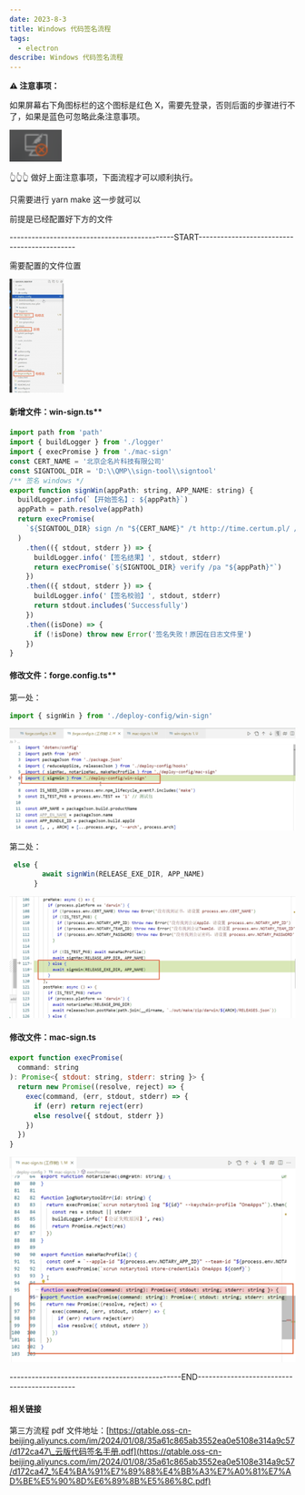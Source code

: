 ```yaml
---
date: 2023-8-3
title: Windows 代码签名流程
tags:
  - electron
describe: Windows 代码签名流程
---
```


**⚠️ 注意事项：**

如果屏幕右下角图标栏的这个图标是红色 X，需要先登录，否则后面的步骤进行不了，如果是蓝色可忽略此条注意事项。

![electron-sing-windows](./images/electron-sing-windows.png)

👆👆👆 做好上面注意事项，下面流程才可以顺利执行。

只需要进行 yarn make 这一步就可以

前提是已经配置好下方的文件

---------------------------------------------START--------------------------------------------

需要配置的文件位置

![electron-sing-windows1](./images/electron-sing-windows1.png)

#### 新增文件：win-sign.ts\*\*

```js
import path from 'path'
import { buildLogger } from './logger'
import { execPromise } from './mac-sign'
const CERT_NAME = '北京企名片科技有限公司'
const SIGNTOOL_DIR = 'D:\\QMP\\sign-tool\\signtool'
/** 签名 windows */
export function signWin(appPath: string, APP_NAME: string) {
  buildLogger.info(`【开始签名】: ${appPath}`)
  appPath = path.resolve(appPath)
  return execPromise(
    `${SIGNTOOL_DIR} sign /n "${CERT_NAME}" /t http://time.certum.pl/ /fd sha1 /v "${appPath}"`
  )
    .then(({ stdout, stderr }) => {
      buildLogger.info('【签名结果】', stdout, stderr)
      return execPromise(`${SIGNTOOL_DIR} verify /pa "${appPath}"`)
    })
    .then(({ stdout, stderr }) => {
      buildLogger.info('【签名校验】', stdout, stderr)
      return stdout.includes('Successfully')
    })
    .then((isDone) => {
      if (!isDone) throw new Error('签名失败！原因在日志文件里')
    })
}
```

#### 修改文件：forge.config.ts\*\*

第一处：

```js
import { signWin } from './deploy-config/win-sign'
```

![electron-sing-windows2](./images/electron-sing-windows2.png)

第二处：

```js
 else {
        await signWin(RELEASE_EXE_DIR, APP_NAME)
      }
```

![electron-sing-windows3](./images/electron-sing-windows3.png)

#### 修改文件：mac-sign.ts

```js
export function execPromise(
  command: string
): Promise<{ stdout: string, stderr: string }> {
  return new Promise((resolve, reject) => {
    exec(command, (err, stdout, stderr) => {
      if (err) return reject(err)
      else resolve({ stdout, stderr })
    })
  })
}
```

![electron-sing-windows4](./images/electron-sing-windows4.png)

-----------------------------------------------END--------------------------------------------

#### 相关链接

第三方流程 pdf 文件地址：[https://qtable.oss-cn-beijing.aliyuncs.com/im/2024/01/08/35a61c865ab3552ea0e5108e314a9c57/d172ca47\_云版代码签名手册.pdf](https://qtable.oss-cn-beijing.aliyuncs.com/im/2024/01/08/35a61c865ab3552ea0e5108e314a9c57/d172ca47_%E4%BA%91%E7%89%88%E4%BB%A3%E7%A0%81%E7%AD%BE%E5%90%8D%E6%89%8B%E5%86%8C.pdf)
